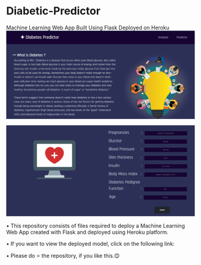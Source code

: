 # Diabetic-Predictor
Machine Learning Web App Built Using Flask Deployed on Heroku
<img src='https://github.com/Voonasanjana/Diabetic-Predictor/blob/main/static/Screenshot%20(50).png'>

<img src="https://github.com/Voonasanjana/Diabetic-Predictor/blob/main/static/Screenshot%20(54).png">

• This repository consists of files required to deploy a Machine Learning Web App created with Flask and deployed using Heroku platform.

• If you want to view the deployed model, click on the following link:



• Please do ⭐ the repository, if you like this.😊
